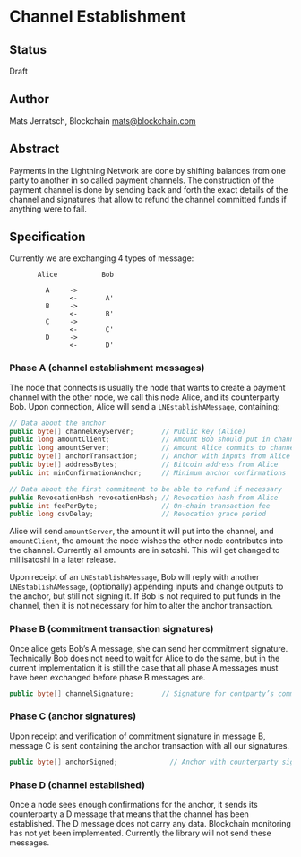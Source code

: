 # Channel Establishment

## Status

Draft

## Author

Mats Jerratsch, Blockchain
mats@blockchain.com

## Abstract

Payments in the Lightning Network are done by shifting balances from one party to another in so called payment channels. The construction of the payment channel is done by sending back and forth the exact details of the channel and signatures that allow to refund the channel committed funds if anything were to fail.

## Specification

Currently we are exchanging 4 types of message:

```
       Alice           Bob
 
         A     ->
               <-       A'
         B     ->
               <-       B'
         C     ->
               <-       C'
         D     ->
               <-       D'
```

### Phase A (channel establishment messages)

The node that connects is usually the node that wants to create a payment channel with the other node, we call this node Alice, and its counterparty Bob. Upon connection, Alice will send a `LNEstablishAMessage`, containing:

```java
// Data about the anchor
public byte[] channelKeyServer;       // Public key (Alice)
public long amountClient;             // Amount Bob should put in channel
public long amountServer;             // Amount Alice commits to channel
public byte[] anchorTransaction;      // Anchor with inputs from Alice
public byte[] addressBytes;           // Bitcoin address from Alice
public int minConfirmationAnchor;     // Minimum anchor confirmations

// Data about the first commitment to be able to refund if necessary
public RevocationHash revocationHash; // Revocation hash from Alice
public int feePerByte;                // On-chain transaction fee
public long csvDelay;                 // Revocation grace period
```

Alice will send `amountServer`, the amount it will put into the channel, and `amountClient`, the amount the node wishes the other node contributes into the channel. Currently all amounts are in satoshi. This will get changed to millisatoshi in a later release.

Upon receipt of an `LNEstablishAMessage`, Bob will reply with another `LNEstablishAMessage`, (optionally) appending inputs and change outputs to the anchor, but still not signing it. If Bob is not required to put funds in the channel, then it is not necessary for him to alter the anchor transaction.

### Phase B (commitment transaction signatures)

Once alice gets Bob’s A message, she can send her commitment signature. Technically Bob does not need to wait for Alice to do the same, but in the current implementation it is still the case that all phase A messages must have been exchanged before phase B messages are.

```java
public byte[] channelSignature;       // Signature for contparty’s commitment
```

### Phase C (anchor signatures)

Upon receipt and verification of commitment signature in message B, message C is sent containing the anchor transaction with all our signatures.

```java
public byte[] anchorSigned;             // Anchor with counterparty signature(s)
```

### Phase D (channel established)

Once a node sees enough confirmations for the anchor, it sends its counterparty a D message that means that the channel has been established. The D message does not carry any data. Blockchain monitoring has not yet been implemented. Currently the library will not send these messages.

